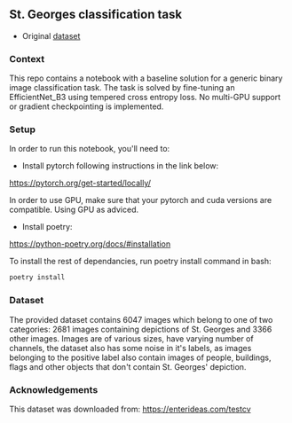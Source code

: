 ## St. Georges classification task
- Original [dataset](https://enterideas.com/testcv)

### Context

This repo contains a notebook with a baseline solution for a generic binary image classification task.
The task is solved by fine-tuning an EfficientNet_B3 using tempered cross entropy loss.
No multi-GPU support or gradient checkpointing is implemented.

### Setup

In order to run this notebook, you'll need to:
 - Install pytorch following instructions in the link below:

https://pytorch.org/get-started/locally/

In order to use GPU, make sure that your pytorch and cuda versions are compatible.
Using GPU as adviced.

 - Install poetry:

https://python-poetry.org/docs/#installation

To install the rest of dependancies, run poetry install command in bash:
```bash
poetry install
```

### Dataset

The provided dataset contains 6047 images which belong to one of two categories:
2681 images containing depictions of St. Georges and 3366 other images.
Images are of various sizes, have varying number of channels, the dataset also has
some noise in it's labels, as images belonging to the positive label also contain
images of people, buildings, flags and other objects that don't contain St. Georges'
depiction.

### Acknowledgements

This dataset was downloaded from:
https://enterideas.com/testcv